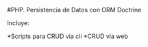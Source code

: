 #PHP. Persistencia de Datos con ORM Doctrine


Incluye:

  *Scripts para CRUD via cli
  *CRUD via web
